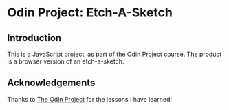 # Odin Project: Etch-A-Sketch

## Introduction
This is a JavaScript project, as part of the Odin Project course. The product is a browser version of an etch-a-sketch. 

## Acknowledgements
Thanks to [The Odin Project](https://www.theodinproject.com/) for the lessons I have learned!